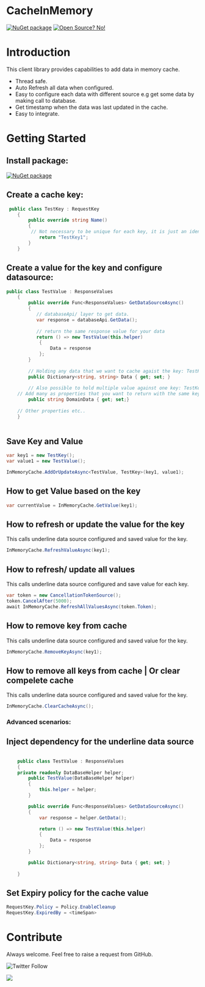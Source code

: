 # CacheInMemory
[![NuGet package](https://img.shields.io/nuget/v/CacheInMemory.svg)](https://www.nuget.org/packages/CacheInMemory) 
[![Open Source? No!](https://badgen.net/badge/Open%20Source%20%3F/No%21/blue?icon=github)](https://github.com/ankitvarmait/ServerRoleAuth)

# Introduction 
This client library provides capabilities to add data in memory cache.
- Thread safe. 
- Auto Refresh all data when configured.
- Easy to configure each data with different source e.g get some data by making call to database.
- Get timestamp when the data was last updated in the cache.
- Easy to integrate.

# Getting Started
## Install package: 
[![NuGet package](https://img.shields.io/nuget/v/CacheInMemory.svg)](https://www.nuget.org/packages/CacheInMemory) 

## Create a cache key:

```cs
 public class TestKey : RequestKey
    {
        public override string Name()
        {
         // Not necessary to be unique for each key, it is just an identifier 
            return "TestKey1";
        }
    }
```
## Create a value for the key and configure datasource:

```cs
public class TestValue : ResponseValues
    {
        public override Func<ResponseValues> GetDataSourceAsync()
        {
           // databaseApi/ layer to get data.
           var response = databaseApi.GetData();           
          
           // return the same response value for your data
           return () => new TestValue(this.helper)
            {
                Data = response
            };
        }
        
        // Holding any data that we want to cache agaist the key: TestKey.
        public Dictionary<string, string> Data { get; set; }
        
        // Also possible to hold multiple value against one key: TestKey
	// Add many as properties that you want to return with the same key
        public string DomainData { get; set;}  
	
	// Other properties etc..
    }    
    
```
## Save Key and Value

```cs
var key1 = new TestKey();
var value1 = new TestValue();

InMemoryCache.AddOrUpdateAsync<TestValue, TestKey>(key1, value1);

```
## How to get Value based on the key

```cs
var currentValue = InMemoryCache.GetValue(key1);
```

## How to refresh or update the value for the key
 This calls underline data source configured and saved value for the key.
 
```cs
InMemoryCache.RefreshValueAsync(key1);

```

## How to refresh/ update all values
 This calls underline data source configured and save value for each key.
 
```cs
var token = new CancellationTokenSource();
token.CancelAfter(5000);
await InMemoryCache.RefreshAllValuesAsync(token.Token);
```
## How to remove key from cache
 This calls underline data source configured and saved value for the key.
 
```cs
InMemoryCache.RemoveKeyAsync(key1);
```

## How to remove all keys from cache | Or clear compelete cache
 This calls underline data source configured and saved value for the key.
 
```cs
InMemoryCache.ClearCacheAsync();
```

### Advanced scenarios: 
## Inject dependency for the underline data source
 
```cs

    public class TestValue : ResponseValues
    {
	private readonly DataBaseHelper helper;
        public TestValue(DataBaseHelper helper)
        {
            this.helper = helper;
        }

        public override Func<ResponseValues> GetDataSourceAsync()
        {
            var response = helper.GetData();

            return () => new TestValue(this.helper)
            {
                Data = response
            };
        }

        public Dictionary<string, string> Data { get; set; }
        
    }

```
## Set Expiry policy for the cache value

```cs
RequestKey.Policy = Policy.EnableCleanup
RequestKey.ExpiredBy = <timeSpan>
```

# Contribute
Always welcome. Feel free to raise a request from GitHub.

![Twitter Follow](https://img.shields.io/twitter/follow/AnkitVarmait.svg?label=Follow%20@AnkitVarmait)

 <a href="https://www.linkedin.com/in/ankitvarma">
    <img src="https://img.shields.io/badge/linkedin-%230077B5.svg?&style=for-the-badge&logo=linkedin&logoColor=white" />
 </a>
